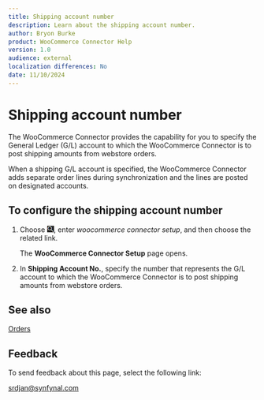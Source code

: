 ```yaml
---
title: Shipping account number
description: Learn about the shipping account number.
author: Bryon Burke
product: WooCommerce Connector Help
version: 1.0
audience: external
localization differences: No
date: 11/10/2024
---
```


<!-- markdownlint-disable MD006 MD007 MD009 MD024 MD025 MD033 -->
<!--// cspell:ignore  markdownlint allowfullscreen keyframes woocommerce webstore -->

# Shipping account number

The WooCommerce Connector provides the capability for you to specify the General Ledger (G/L) account to which the WooCommerce Connector is to post shipping amounts from webstore orders.

When a shipping G/L account is specified, the WooCommerce Connector adds separate order lines during synchronization and the lines are posted on designated accounts.

## To configure the shipping account number

1. Choose ![Lightbulb that opens the Tell Me feature.](media/ui-search/search_small.png "Tell me what you want to do"), enter <i>woocommerce connector setup</i>, and then choose the related link.

   The <b>WooCommerce Connector Setup</b> page opens.

1. In <b>Shipping Account No.</b>, specify the number that represents the G/L account to which the WooCommerce Connector is to post shipping amounts from webstore orders.

## See also

[Orders](orders.md)

## Feedback

To send feedback about this page, select the following link:

[srdjan@synfynal.com](mailto:srdjan@synfynal.com?subject=Documentation%20Feedback%20Product%20Docs:%20shipping-account-number)
